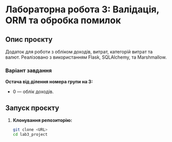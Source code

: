 # Лабораторна робота 3: Валідація, ORM та обробка помилок

## Опис проєкту

Додаток для роботи з обліком доходів, витрат, категорій витрат та валют. Реалізовано з використанням Flask, SQLAlchemy, та Marshmallow.

### Варіант завдання

**Остача від ділення номера групи на 3:**
- 0 — облік доходів.

## Запуск проєкту

1. **Клонування репозиторію:**
   ```bash
   git clone <URL>
   cd lab3_project
